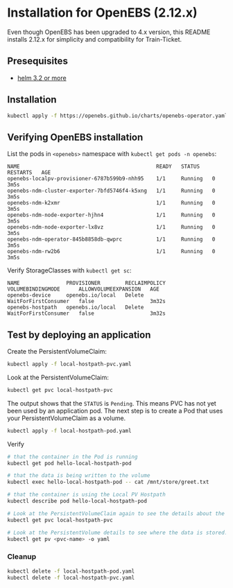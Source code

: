 # Installation for OpenEBS (2.12.x)

Even though OpenEBS has been upgraded to 4.x version, this README installs 2.12.x for simplicity and compatibility for Train-Ticket.

## Presequisites

- [helm 3.2 or more](../helm/README.md)

## Installation

```bash
kubectl apply -f https://openebs.github.io/charts/openebs-operator.yaml
```

## Verifying OpenEBS installation

List the pods in `<openebs>` namespace with `kubectl get pods -n openebs`:

```
NAME                                            READY   STATUS    RESTARTS   AGE
openebs-localpv-provisioner-6787b599b9-nhh95    1/1     Running   0          3m5s
openebs-ndm-cluster-exporter-7bfd5746f4-k5xng   1/1     Running   0          3m5s
openebs-ndm-k2xmr                               1/1     Running   0          3m5s
openebs-ndm-node-exporter-hjhn4                 1/1     Running   0          3m5s
openebs-ndm-node-exporter-lx8vz                 1/1     Running   0          3m5s
openebs-ndm-operator-845b8858db-qwprc           1/1     Running   0          3m5s
openebs-ndm-rw2b6                               1/1     Running   0          3m5s
```

Verify StorageClasses with `kubectl get sc`:

```
NAME               PROVISIONER        RECLAIMPOLICY   VOLUMEBINDINGMODE      ALLOWVOLUMEEXPANSION   AGE
openebs-device     openebs.io/local   Delete          WaitForFirstConsumer   false                  3m32s
openebs-hostpath   openebs.io/local   Delete          WaitForFirstConsumer   false                  3m32s
```

## Test by deploying an application

Create the PersistentVolumeClaim: 
```bash
kubectl apply -f local-hostpath-pvc.yaml
```

Look at the PersistentVolumeClaim:

```bash
kubectl get pvc local-hostpath-pvc
```

The output shows that the `STATUS` is `Pending`. This means PVC has not yet been used by an application pod. The next step is to create a Pod that uses your PersistentVolumeClaim as a volume.

```bash
kubectl apply -f local-hostpath-pod.yaml
```

Verify

```bash
# that the container in the Pod is running
kubectl get pod hello-local-hostpath-pod

# that the data is being written to the volume
kubectl exec hello-local-hostpath-pod -- cat /mnt/store/greet.txt

# that the container is using the Local PV Hostpath
kubectl describe pod hello-local-hostpath-pod

# Look at the PersistentVolumeClaim again to see the details about the dynamically provisioned Local PersistentVolume
kubectl get pvc local-hostpath-pvc

# Look at the PersistentVolume details to see where the data is stored. Replace the PVC name with the one that was displayed in the previous step.
kubectl get pv <pvc-name> -o yaml
```

### Cleanup

```bash
kubectl delete -f local-hostpath-pod.yaml
kubectl delete -f local-hostpath-pvc.yaml
```